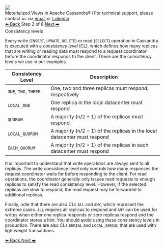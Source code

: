 <!-- TOP -->
<div class="top">
  <img src="https://datastax-academy.github.io/katapod-shared-assets/images/ds-academy-logo.svg" />
  <div class="scenario-title-section">
    <span class="scenario-title">Materialized Views in Apache Cassandra®</span>
    <span class="scenario-subtitle">ℹ️ For technical support, please contact us via <a href="mailto:aleksandr.volochnev@datastax.com">email</a> or <a href="https://dtsx.io/aleks">LinkedIn</a>.</span> 
  </div>
</div>

<!-- NAVIGATION -->
<div id="navigation-top" class="navigation-top">
 <a href='command:katapod.loadPage?[{"step":"step1"}]'
   class="btn btn-dark navigation-top-left">⬅️ Back
 </a>
<span class="step-count"> Step 2 of 8</span>
 <a href='command:katapod.loadPage?[{"step":"step3"}]' 
    class="btn btn-dark navigation-top-right">Next ➡️
  </a>
</div>

<!-- CONTENT -->

<div class="step-title">Consistency levels</div>

Every write (`INSERT`, `UPDATE`, `DELETE`) or read (`SELECT`) operation in Cassandra is executed with a *consistency level* (CL), which 
defines how many replicas that are writing or reading data must respond to a request coordinator 
before the coordinator responds to the client. These are the consistency levels we use in our examples.

| Consistency Level | Description |
|------------------------|-------------|
| `ONE`, `TWO`, `THREE`  | One, two and three replicas must respond, respectively |
| `LOCAL_ONE`            | One replica in the local datacenter must respond | 
| `QUORUM`               | A majority (n/2 + 1) of the replicas must respond |
| `LOCAL_QUORUM`         | A majority (n/2 + 1) of the replicas in the local datacenter must respond |
| `EACH_QUORUM`          | A majority (n/2 + 1) of the replicas in each datacenter must respond |

It is important to understand that write operations are always sent to all replicas. The write consistency level 
only controls how many responses the request coordinator waits for before responding to the client.
For read operations, the coordinator generally only issues read requests to enough replicas 
to satisfy the read consistency level. However, if the selected replicas are slow to respond, the read request 
may be forwarded to additional replicas.

Finally, note that there are also CLs `ALL` and `ANY`, which represent the extreme cases. `ALL` requires all replicas to respond and 
`ANY` can be used for writes when either one replica responds or zero replicas respond and the coordinator stores a hint. You should avoid using 
these consistency levels in production. There are also CLs `SERIAL` and `LOCAL_SERIAL` that are used with lightweight transactions.


<!-- NAVIGATION -->
<div id="navigation-bottom" class="navigation-bottom">
 <a href='command:katapod.loadPage?[{"step":"step1"}]'
   class="btn btn-dark navigation-bottom-left">⬅️ Back
 </a>
 <a href='command:katapod.loadPage?[{"step":"step3"}]'
    class="btn btn-dark navigation-bottom-right">Next ➡️
  </a>
</div>
